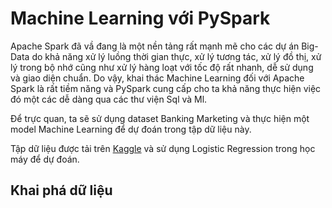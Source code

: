 # Machine Learning với PySpark

Apache Spark đã vầ đang là một nền tảng rất mạnh mẽ cho các dự án Big-Data do khả năng xử lý luồng thời gian thực, xử lý tương tác, xử lý đồ thị, xử lý trong bộ nhớ cũng như xử lý hàng loạt với tốc độ rất nhanh, dễ sử dụng và giao diện chuẩn.
Do vậy, khai thác Machine Learning đối với Apache Spark là rất tiềm năng và PySpark cung cấp cho ta khả năng thực hiện việc đó một các dễ dàng qua các thư viện Sql và Ml.

Để trực quan, ta sẽ sử dụng dataset Banking Marketing và thực hiện một model Machine Learning để dự đoán trong tập dữ liệu này.

Tập dữ liệu được tải trên <a href="https://www.kaggle.com/rouseguy/bankbalanced/data">Kaggle</a> và sử dụng Logistic Regression trong học máy để dự đoán. 
## Khai phá dữ liệu
